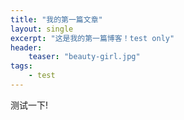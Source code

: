 ```yaml
---
title: "我的第一篇文章"
layout: single 
excerpt: "这是我的第一篇博客！test only"
header:
    teaser: "beauty-girl.jpg"
tags:
    - test
---
```


测试一下!
